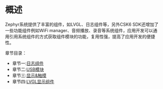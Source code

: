 # 概述
Zephyr系统提供了丰富的组件，如LVGL、日志组件等，另外CSK6 SDK还增加了一些功能组件例如WiFi manager、音频播放、录音等系统组件，应用开发可以通用引用系统组件的方式获取组件模块的功能，复用性强，提高了应用开发的便捷性。

章节目录：
* 章节一:[日志组件](./logger)
* 章节二:[USB模块](./usb_class)
* 章节三:[显示&触摸](./display_kscan)
* 章节四:[LVGL显示组件](./lvgl)
